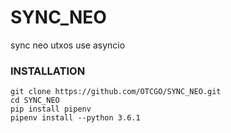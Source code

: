 # SYNC_NEO
sync neo utxos use asyncio

### INSTALLATION
```
git clone https://github.com/OTCGO/SYNC_NEO.git
cd SYNC_NEO
pip install pipenv
pipenv install --python 3.6.1
```
